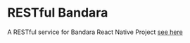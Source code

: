 # RESTful Bandara
A RESTful service for Bandara React Native Project [see here](https://github.com/fannyhasbi/bandara-react-native)